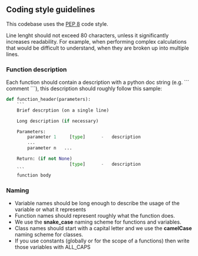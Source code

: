 ## Coding style guidelines

This codebase uses the [PEP 8](https://pep8.org/) code style.

Line lenght should not exceed 80 characters, unless it significantly increases readability. For example, when performing complex calculations that would be difficult to understand, when they are broken up into multiple lines.

### Function description

Each function should contain a description with a python doc string (e.g. \`\`\` comment \`\`\`), this description should roughly follow this sample:
```python
def function_header(parameters):
    ```
    Brief descrption (on a single line)

    Long description (if necessary)

    Parameters:
        parameter 1     [type]      -   description
        ...
        parameter n   ...

    Return: (if not None)
                        [type]      -   description
    ```
    function body
```

### Naming

* Variable names should be long enough to describe the usage of the variable or what it represents
* Function names should represent roughly what the function does.
* We use the **snake_case** naming scheme for functions and variables.
* Class names should start with a capital letter and we use the **camelCase** naming scheme for classes.
* If you use constants (globally or for the scope of a functions) then write those variables with ALL_CAPS

